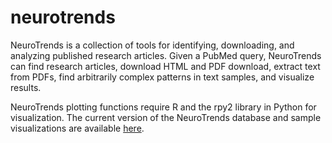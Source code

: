 neurotrends
============

NeuroTrends is a collection of tools for identifying, downloading, and analyzing published research articles. Given a PubMed query, NeuroTrends can find research articles, download HTML and PDF download, extract text from PDFs, find arbitrarily complex patterns in text samples, and visualize results.

NeuroTrends plotting functions require R and the rpy2 library in Python for visualization. The current version of the NeuroTrends database and sample visualizations are available <a href="http://neurotrends.herokuapp.com">here</a>.
